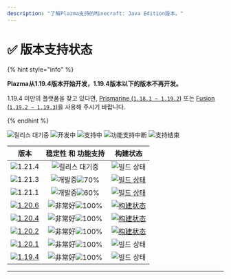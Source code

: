 ```yaml
---
description: "了解Plazma支持的Minecraft: Java Edition版本。"
---
```


# ✅ 版本支持状态

{% hint style="info" %}

**Plazma从1.19.4版本开始开发，1.19.4版本以下的版本不再开发。**

1.19.4 미만의 플랫폼을 찾고 있다면, [Prismarine (`1.18.1 ~ 1.19.2`)](https://github.com/PrismarineTeam/Prismarine) 또는 [Fusion (`1.19.2 ~ 1.19.3`)](https://github.com/RuinedTechnologyUnify/Fusion)을 사용해 주시기 바랍니다.

{% endhint %}

[wtr]: https://badge.plazmamc.org/0/릴리스%20대기중
[idv]: https://badge.plazmamc.org/1/开发中
[atv]: https://badge.plazmamc.org/2/支持中
[fse]: https://badge.plazmamc.org/6/功能支持中断
[eol]: https://badge.plazmamc.org/4/支持结束
[ukn]: https://badge.plazmamc.org/0/没有信息
[vgd]: https://badge.plazmamc.org/2/매우%20좋음
[mid]: https://badge.plazmamc.org/6/普通
[100]: https://badge.plazmamc.org/percent/100

![릴리스 대기중][wtr] ![开发中][idv] ![支持中][atv] ![功能支持中断][fse] ![支持结束][eol]

|                                         版本                                        |                     稳定性    和    功能支持                     |                                              构建状态                                              |
| :-------------------------------------------------------------------------------: | :------------------------------------------------------: | :--------------------------------------------------------------------------------------------: |
|                   ![1.21.4](https://badge.plazmamc.org/0/1.21.4)                  |                      ![릴리스 대기중][wtr]                     |                                          ![빌드 상태][ukn]                                         |
|                   ![1.21.3](https://badge.plazmamc.org/1/1.21.3)                  | ![개발중][idv]![70%](https://badge.plazmamc.org/percent/70) | [![빌드 상태](https://build.plazmamc.org/1.21.3)](https://build.plazmamc.org/1.21.3?redirect=true) |
|                   ![1.21.1](https://badge.plazmamc.org/6/1.21.1)                  | ![개발중][idv]![60%](https://badge.plazmamc.org/percent/60) | [![빌드 상태](https://build.plazmamc.org/1.21.1)](https://build.plazmamc.org/1.21.1?redirect=true) |
| [![1.20.6](https://badge.plazmamc.org/2/1.20.6)](https://git.plazmamc.org/1.20.6) |                  ![非常好][vgd]![100%][100]                 |  [![构建状态](https://build.plazmamc.org/1.20.6)](https://build.plazmamc.org/1.20.6?redirect=true) |
| [![1.20.4](https://badge.plazmamc.org/6/1.20.4)](https://git.plazmamc.org/1.20.4) |                  ![非常好][vgd]![100%][100]                 |  [![构建状态](https://build.plazmamc.org/1.20.4)](https://build.plazmamc.org/1.20.4?redirect=true) |
| [![1.20.2](https://badge.plazmamc.org/4/1.20.2)](https://git.plazmamc.org/1.20.2) |                  ![非常好][vgd]![100%][100]                 |  [![构建状态](https://build.plazmamc.org/1.20.2)](https://build.plazmamc.org/1.20.2?redirect=true) |
| [![1.20.1](https://badge.plazmamc.org/4/1.20.1)](https://git.plazmamc.org/1.20.1) |                  ![非常好][vgd]![100%][100]                 |                                          ![빌드 상태][ukn]                                         |
| [![1.19.4](https://badge.plazmamc.org/4/1.19.4)](https://git.plazmamc.org/1.19.4) |                  ![非常好][vgd]![100%][100]                 |                                          ![빌드 상태][ukn]                                         |

***
